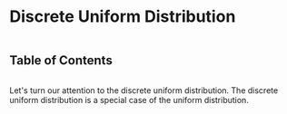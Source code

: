 # Discrete Uniform Distribution

```{contents}
```

## Table of Contents

```{tableofcontents}

```

Let's turn our attention to the discrete uniform distribution. The discrete
uniform distribution is a special case of the uniform distribution.
